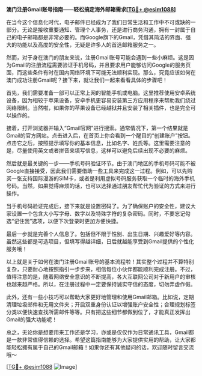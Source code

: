 **澳门注册Gmail账号指南——轻松搞定海外邮箱需求[[TG💪+ @esim1088](https://t.me/s/esim1088)]**

在当今这个信息化时代，电子邮件已经成为了我们日常生活和工作中不可或缺的一部分。无论是接收重要通知、管理个人事务，还是进行商务沟通，拥有一封属于自己的电子邮箱都是非常必要的。而Google旗下的Gmail，凭借其简洁的界面、强大的功能以及高度的安全性，无疑是许多人的首选邮箱服务之一。

然而，对于身在澳门的朋友来说，注册Gmail账号可能会遇到一些小麻烦。这是因为Gmail的注册流程需要验证手机号码，并且要求用户能够访问Google的服务页面，而这些条件有时在国内网络环境下可能无法顺利实现。那么，究竟应该如何在澳门成功注册Gmail呢？接下来，就让我们一起来看看具体的步骤吧！

首先，我们需要准备一部可以正常上网的智能手机或电脑。这里推荐使用安卓系统设备，因为相较于苹果设备，安卓手机更容易安装第三方应用程序来帮助我们绕过网络限制。当然啦，如果你的苹果设备已经越狱并且安装了相关插件，也是完全可以操作的。

接着，打开浏览器并输入“Gmail官网”进行搜索。通常情况下，第一个结果就是Gmail的官方网站。点击进入后，在首页上你会看到一个醒目的“创建账户”按钮。点击它之后，按照提示填写你的基本信息，比如名字、姓氏等。这里需要注意的是，尽量使用英文或者拼音来填写信息，这样可以避免后续出现不必要的麻烦。

然后就是最关键的一步——手机号码验证环节。由于澳门地区的手机号码可能不被Google直接接受，因此我们需要借助一些工具来完成这一过程。例如，可以先购买一张支持国际漫游的SIM卡，或者是利用虚拟号码服务获取一个临时的海外手机号码。当然，如果觉得麻烦的话，也可以选择通过朋友帮忙代为验证的方式来进行操作。

当手机号码验证完成后，接下来就是设置密码了。为了确保账户的安全性，建议大家设置一个包含大小写字母、数字以及特殊字符的复杂密码。同时，不要忘记勾选“记住我”选项，以便下次登录时更加方便快捷。

最后一步就是完善个人信息了。包括但不限于性别、出生日期、兴趣爱好等内容。虽然这些都是可选项目，但填写得越详细，日后就越能享受到Gmail提供的个性化服务哦！

以上就是关于如何在澳门注册Gmail账号的基本流程啦！其实整个过程并不算特别复杂，只要耐心地按照指引一步步来，相信每位小伙伴都能顺利完成注册。不过，值得注意的是，随着网络安全意识的不断提高，各大互联网公司对于新用户的审核也越来越严格。所以，在注册过程中一定要保持诚实守信的态度，切勿弄虚作假。

此外，还有一些小技巧可以帮助大家更好地管理和使用Gmail邮箱。比如说，定期清理垃圾邮件和无用文件夹；开启双重身份认证以增强账户安全性；合理规划标签分类以便快速查找所需邮件等等。只有把这些细节都做到位了，才能真正发挥出Gmail的强大功能呢！

总之，无论你是想要用来工作还是学习，亦或是仅仅作为日常通讯工具，Gmail都是一款非常值得信赖的选择。希望这篇指南能够为大家提供实用的帮助，让大家都能轻松拥有属于自己的Gmail邮箱！如果你还有其他疑问的话，欢迎随时留言交流哦～

[[TG💪+ @esim1088](https://t.me/s/esim1088) ![Image](https://i.postimg.cc/4NQfJmqS/Snipaste-2025-05-13-00-14-12.png)]